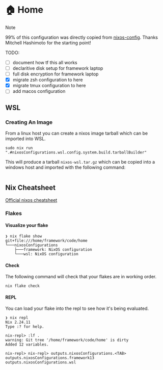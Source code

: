 # :house: Home
> [!NOTE]
> 99% of this configuration was directly copied from [nixos-config](https://github.com/mitchellh/nixos-config). Thanks Mitchell Hashimoto for the starting point!

TODO:
- [ ] document how tf this all works
- [ ] declaritive disk setup for framework laptop
- [ ] full disk encryption for framework laptop
- [x] migrate zsh configuration to here
- [x] migrate tmux configuration to here
- [ ] add macos configuration

## WSL
### Creating An Image
From a linux host you can create a nixos image tarball which can be imported into WSL.

```
sudo nix run ".#nixosConfigurations.wsl.config.system.build.tarballBuilder"
```

This will produce a tarball `nixos-wsl.tar.gz` which can be copied into a windows host and imported with the following command:

```
```

## Nix Cheatsheet
[Official nixos cheatsheet](https://nixos.wiki/wiki/Cheatsheet)

### Flakes
#### Visualize your flake
```
❯ nix flake show
git+file:///home/framework/code/home
└───nixosConfigurations
    ├───framework: NixOS configuration
    └───wsl: NixOS configuration
```

#### Check
The following command will check that your flakes are in working order.

`nix flake check`

#### REPL
You can load your flake into the repl to see how it's being evaluated.

```
❯ nix repl
Nix 2.24.11
Type :? for help.

nix-repl> :lf .
warning: Git tree '/home/framework/code/home' is dirty
Added 12 variables.

nix-repl> nix-repl> outputs.nixosConfigurations.<TAB>
outputs.nixosConfigurations.framework13  outputs.nixosConfigurations.wsl
```
